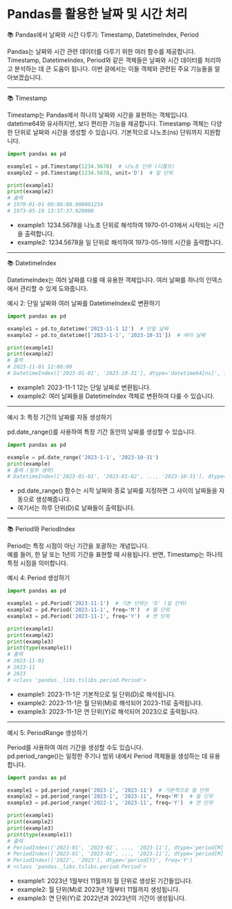 # Pandas를 활용한 날짜 및 시간 처리

📚 Pandas에서 날짜와 시간 다루기: Timestamp, DatetimeIndex, Period

Pandas는 날짜와 시간 관련 데이터를 다루기 위한 여러 함수를 제공합니다.  
Timestamp, DatetimeIndex, Period와 같은 객체들은 날짜와 시간 데이터를 처리하고 분석하는 데 큰 도움이 됩니다. 이번 글에서는 이들 객체와 관련된 주요 기능들을 알아보겠습니다.

---

📚 Timestamp

Timestamp는 Pandas에서 하나의 날짜와 시간을 표현하는 객체입니다.  
datetime64와 유사하지만, 보다 편리한 기능을 제공합니다. Timestamp 객체는 다양한 단위로 날짜와 시간을 생성할 수 있습니다. 기본적으로 나노초(ns) 단위까지 지원합니다.

```python
import pandas as pd

example1 = pd.Timestamp(1234.5678)  # 나노초 단위 (디폴트)
example2 = pd.Timestamp(1234.5678, unit='D')  # 일 단위

print(example1)
print(example2)
# 출력
# 1970-01-01 00:00:00.000001234
# 1973-05-19 13:37:37.920000
```

- example1: 1234.5678을 나노초 단위로 해석하여 1970-01-01에서 시작되는 시간을 출력합니다.  
- example2: 1234.5678을 일 단위로 해석하여 1973-05-19의 시간을 출력합니다.

---

📚 DatetimeIndex

DatetimeIndex는 여러 날짜를 다룰 때 유용한 객체입니다. 여러 날짜를 하나의 인덱스에서 관리할 수 있게 도와줍니다.

예시 2: 단일 날짜와 여러 날짜를 DatetimeIndex로 변환하기

```python
import pandas as pd

example1 = pd.to_datetime('2023-11-1 12')  # 단일 날짜
example2 = pd.to_datetime(['2023-1-1', '2023-10-31'])  # 여러 날짜

print(example1)
print(example2)
# 출력
# 2023-11-01 12:00:00
# DatetimeIndex(['2023-01-01', '2023-10-31'], dtype='datetime64[ns]', freq=None)
```

- example1: 2023-11-1 12는 단일 날짜로 변환됩니다.  
- example2: 여러 날짜들을 DatetimeIndex 객체로 변환하여 다룰 수 있습니다.

---

예시 3: 특정 기간의 날짜를 자동 생성하기

pd.date_range()를 사용하여 특정 기간 동안의 날짜를 생성할 수 있습니다.

```python
import pandas as pd

example = pd.date_range('2023-1-1', '2023-10-31')
print(example)
# 출력 (일부 생략)
# DatetimeIndex(['2023-01-01', '2023-01-02', ..., '2023-10-31'], dtype='datetime64[ns]', length=304, freq='D')
```

- pd.date_range() 함수는 시작 날짜와 종료 날짜를 지정하면 그 사이의 날짜들을 자동으로 생성해줍니다.  
- 여기서는 하루 단위(D)로 날짜들이 출력됩니다.

---

📚 Period와 PeriodIndex

Period는 특정 시점이 아닌 기간을 포괄하는 개념입니다.  
예를 들어, 한 달 또는 1년의 기간을 표현할 때 사용됩니다. 반면, Timestamp는 하나의 특정 시점을 의미합니다.

예시 4: Period 생성하기

```python
import pandas as pd

example1 = pd.Period('2023-11-1')  # 기본 단위는 'D' (일 단위)
example2 = pd.Period('2023-11-1', freq='M')  # 월 단위
example3 = pd.Period('2023-11-1', freq='Y')  # 연 단위

print(example1)
print(example2)
print(example3)
print(type(example1))
# 출력
# 2023-11-01
# 2023-11
# 2023
# <class 'pandas._libs.tslibs.period.Period'>
```

- example1: 2023-11-1은 기본적으로 일 단위(D)로 해석됩니다.  
- example2: 2023-11-1은 월 단위(M)로 해석되어 2023-11로 출력됩니다.  
- example3: 2023-11-1은 연 단위(Y)로 해석되어 2023으로 출력됩니다.

---

예시 5: PeriodRange 생성하기

Period를 사용하여 여러 기간을 생성할 수도 있습니다.  
pd.period_range()는 일정한 주기나 범위 내에서 Period 객체들을 생성하는 데 유용합니다.

```python
import pandas as pd

example1 = pd.period_range('2023-1', '2023-11')  # 기본적으로 월 단위
example2 = pd.period_range('2023-1', '2023-11', freq='M')  # 월 단위
example3 = pd.period_range('2022-1', '2023-11', freq='Y')  # 연 단위

print(example1)
print(example2)
print(example3)
print(type(example1))
# 출력
# PeriodIndex(['2023-01', '2023-02', ..., '2023-11'], dtype='period[M]', freq='M')
# PeriodIndex(['2023-01', '2023-02', ..., '2023-11'], dtype='period[M]', freq='M')
# PeriodIndex(['2022', '2023'], dtype='period[Y]', freq='Y')
# <class 'pandas._libs.tslibs.period.Period'>
```

- example1: 2023년 1월부터 11월까지 월 단위로 생성된 기간들입니다.  
- example2: 월 단위(M)로 2023년 1월부터 11월까지 생성됩니다.  
- example3: 연 단위(Y)로 2022년과 2023년의 기간이 생성됩니다.
